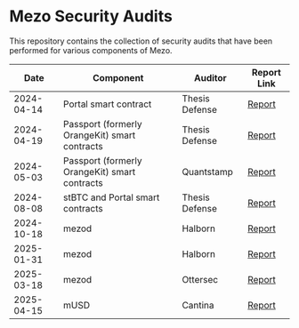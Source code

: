 # Mezo Security Audits

This repository contains the collection of security audits that have been performed for various components of Mezo.

| Date | Component | Auditor | Report Link |
| ---- | --------- | ------- | ----------- |
| 2024-04-14 | Portal smart contract | Thesis Defense | [Report](https://github.com/mezo-org/audits/blob/main/2024-03-14%20-%20Thesis%20Defense%20-%20Portal%20contract.pdf) |
| 2024-04-19 | Passport (formerly OrangeKit) smart contracts | Thesis Defense | [Report](https://github.com/mezo-org/audits/blob/main/2024-04-19%20-%20Thesis%20Defense%20-%20Passport%20contracts.pdf) |
| 2024-05-03 | Passport (formerly OrangeKit) smart contracts | Quantstamp | [Report](https://github.com/mezo-org/audits/blob/main/2024-05-03%20-%20Quantstamp%20-%20Passport%20contracts.pdf) |
| 2024-08-08 | stBTC and Portal smart contracts | Thesis Defense | [Report](https://github.com/mezo-org/audits/blob/main/2024-08-08%20-%20Thesis%20Defense%20-%20stBTC%20contracts.pdf) | 
| 2024-10-18 | mezod | Halborn | [Report](https://github.com/mezo-org/audits/blob/main/2024-10-18%20-%20Halborn%20-%20mezod.pdf) | 
| 2025-01-31 | mezod | Halborn | [Report](https://github.com/mezo-org/audits/blob/main/2025-01-31%20-%20Halborn%20-%20mezod.pdf) | 
| 2025-03-18 | mezod | Ottersec | [Report](https://github.com/mezo-org/audits/blob/main/2025-03-18%20-%OtterSec%20-%20mezod.pdf) | 
| 2025-04-15 | mUSD | Cantina | [Report](https://github.com/mezo-org/audits/blob/main/2025-04-15%20-%Cantina%20-%20mUSD.pdf) | 